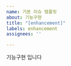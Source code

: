 ```yaml
---
name: 기본 이슈 템플릿
about: 기능구현
title: "[enhancement]"
labels: enhancement
assignees: ''

---
```


기능구현 입니다

